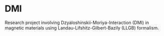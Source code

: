 # DMI
Research project involving Dzyaloshinskii-Moriya-Interaction (DMI) in magnetic materials using Landau-Lifshitz-Gilbert-Bazily (LLGB) formalism.
